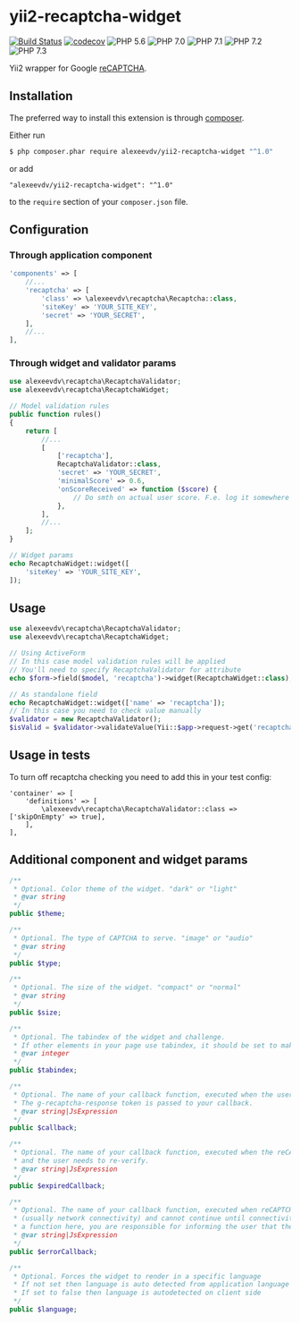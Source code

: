 yii2-recaptcha-widget
=====================

[![Build Status](https://travis-ci.org/alexeevdv/yii2-recaptcha-widget.svg?branch=master)](https://travis-ci.org/alexeevdv/yii2-recaptcha-widget) 
[![codecov](https://codecov.io/gh/alexeevdv/yii2-recaptcha-widget/branch/master/graph/badge.svg)](https://codecov.io/gh/alexeevdv/yii2-recaptcha-widget)
![PHP 5.6](https://img.shields.io/badge/PHP-5.6-green.svg)
![PHP 7.0](https://img.shields.io/badge/PHP-7.0-green.svg) 
![PHP 7.1](https://img.shields.io/badge/PHP-7.1-green.svg) 
![PHP 7.2](https://img.shields.io/badge/PHP-7.2-green.svg)
![PHP 7.3](https://img.shields.io/badge/PHP-7.3-green.svg)


Yii2 wrapper for Google [reCAPTCHA](https://www.google.com/recaptcha).

## Installation

The preferred way to install this extension is through [composer](http://getcomposer.org/download/).

Either run

```bash
$ php composer.phar require alexeevdv/yii2-recaptcha-widget "^1.0"
```

or add

```
"alexeevdv/yii2-recaptcha-widget": "^1.0"
```

to the ```require``` section of your `composer.json` file.

## Configuration

### Through application component
```php
'components' => [
    //...
    'recaptcha' => [
        'class' => \alexeevdv\recaptcha\Recaptcha::class,
        'siteKey' => 'YOUR_SITE_KEY',
        'secret' => 'YOUR_SECRET',
    ],
    //...
],
```

### Through widget and validator params
```php
use alexeevdv\recaptcha\RecaptchaValidator;
use alexeevdv\recaptcha\RecaptchaWidget;

// Model validation rules
public function rules()
{
    return [
        //...
        [
            ['recaptcha'], 
            RecaptchaValidator::class, 
            'secret' => 'YOUR_SECRET', 
            'minimalScore' => 0.6, 
            'onScoreReceived' => function ($score) {
                // Do smth on actual user score. F.e. log it somewhere
            },
        ],
        //...
    ];
}

// Widget params
echo RecaptchaWidget::widget([
    'siteKey' => 'YOUR_SITE_KEY',
]);
```

## Usage

```php
use alexeevdv\recaptcha\RecaptchaValidator;
use alexeevdv\recaptcha\RecaptchaWidget;

// Using ActiveForm
// In this case model validation rules will be applied
// You'll need to specify RecaptchaValidator for attribute
echo $form->field($model, 'recaptcha')->widget(RecaptchaWidget::class);

// As standalone field
echo RecaptchaWidget::widget(['name' => 'recaptcha']);
// In this case you need to check value manually
$validator = new RecaptchaValidator();
$isValid = $validator->validateValue(Yii::$app->request->get('recaptcha'));
```

## Usage in tests

To turn off recaptcha checking you need to add this in your test config:
```
'container' => [
    'definitions' => [
        \alexeevdv\recaptcha\RecaptchaValidator::class => ['skipOnEmpty' => true],
    ],
],
```


## Additional component and widget params

```php
/**
 * Optional. Color theme of the widget. "dark" or "light"
 * @var string
 */
public $theme;

/**       
 * Optional. The type of CAPTCHA to serve. "image" or "audio"
 * @var string
 */
public $type;

/**
 * Optional. The size of the widget. "compact" or "normal"
 * @var string
 */
public $size;

/**
 * Optional. The tabindex of the widget and challenge.
 * If other elements in your page use tabindex, it should be set to make user navigation easier.
 * @var integer
 */
public $tabindex;

/**
 * Optional. The name of your callback function, executed when the user submits a successful response.
 * The g-recaptcha-response token is passed to your callback.
 * @var string|JsExpression
 */
public $callback;

/**
 * Optional. The name of your callback function, executed when the reCAPTCHA response expires
 * and the user needs to re-verify.
 * @var string|JsExpression
 */
public $expiredCallback;

/**
 * Optional. The name of your callback function, executed when reCAPTCHA encounters an error 
 * (usually network connectivity) and cannot continue until connectivity is restored. If you specify 
 * a function here, you are responsible for informing the user that they should retry.
 * @var string|JsExpression
 */
public $errorCallback;

/**
 * Optional. Forces the widget to render in a specific language
 * If not set then language is auto detected from application language
 * If set to false then language is autodetected on client side
 */
public $language;

```
